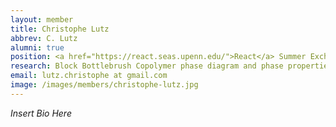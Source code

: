 ```yaml
---
layout: member
title: Christophe Lutz
abbrev: C. Lutz
alumni: true
position: <a href="https://react.seas.upenn.edu/">React</a> Summer Exchange Student
research: Block Bottlebrush Copolymer phase diagram and phase properties
email: lutz.christophe at gmail.com
image: /images/members/christophe-lutz.jpg
---
```


*Insert Bio Here*
